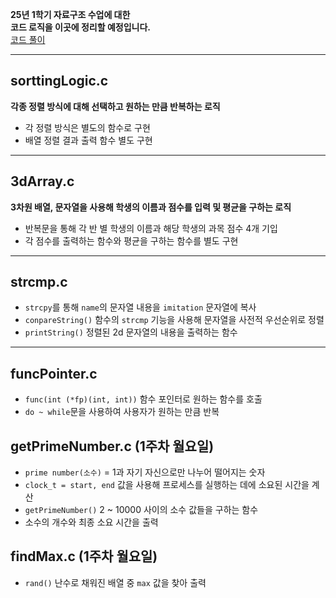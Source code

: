 **25년 1학기 자료구조 수업에 대한<br>
코드 로직을 이곳에 정리할 예정입니다.**
<br>
<a href="https://velog.io/@zeew00/series/C%EC%96%B8%EC%96%B4">코드 풀이</a>

---
## sorttingLogic.c

**각종 정렬 방식에 대해 선택하고 원하는 만큼 반복하는 로직**
- 각 정렬 방식은 별도의 함수로 구현
- 배열 정렬 결과 출력 함수 별도 구현
---
## 3dArray.c

**3차원 배열, 문자열을 사용해 학생의 이름과 점수를 입력 및 평균을 구하는 로직**
- 반복문을 통해 각 반 별 학생의 이름과 해당 학생의 과목 점수 4개 기입
- 각 점수를 출력하는 함수와 평균을 구하는 함수를 별도 구현
---
## strcmp.c
- `strcpy`를 통해 `name`의 문자열 내용을 `imitation` 문자열에 복사
- `conpareString()` 함수의 `strcmp` 기능을 사용해 문자열을 사전적 우선순위로 정렬
- `printString()` 정렬된 2d 문자열의 내용을 출력하는 함수
---
## funcPointer.c
- `func(int (*fp)(int, int))` 함수 포인터로 원하는 함수를 호출
- `do ~ while`문을 사용하여 사용자가 원하는 만큼 반복

## getPrimeNumber.c (1주차 월요일)
- `prime number(소수)` = 1과 자기 자신으로만 나누어 떨어지는 숫자
- `clock_t = start, end` 값을 사용해 프로세스를 실행하는 데에 소요된 시간을 계산
- `getPrimeNumber()` 2 ~ 10000 사이의 소수 값들을 구하는 함수
- 소수의 개수와 최종 소요 시간을 출력

## findMax.c (1주차 월요일)
- `rand()` 난수로 채워진 배열 중 `max` 값을 찾아 출력
